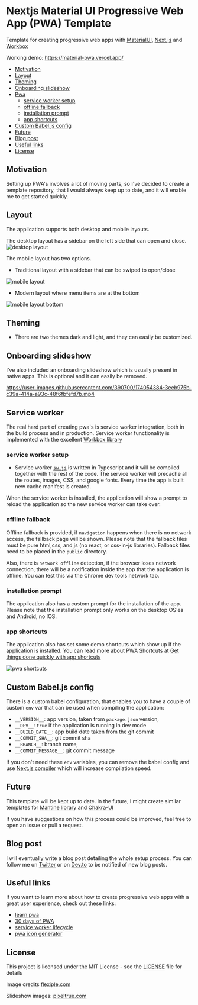 # Nextjs Material UI Progressive Web App (PWA) Template

Template for creating progressive web apps with [MaterialUI](https://mui.com/), [Next.js](https://nextjs.org/) and [Workbox](https://developer.chrome.com/docs/workbox/)

Working demo: https://material-pwa.vercel.app/

<!-- toc -->

- [Motivation](#motivation)
- [Layout](#layout)
- [Theming](#theming)
- [Onboarding slideshow](#onboarding-slideshow)
- [Pwa](#pwa)
  - [service worker setup](#service-worker-setup)
  - [offline fallback](#offline-fallback)
  - [installation prompt](#installation-prompt)
  - [app shortcuts](#app-shortcuts)
- [Custom Babel.js config](#custom-babeljs-config)
- [Future](#future)
- [Blog post](#blog-post)
- [Useful links](#useful-links)
- [License](#license)

<!-- tocstop -->

## Motivation

Setting up PWA's involves a lot of moving parts, so I've decided to create a template repository, that I would always keep up to date, and it will enable me to get started quickly.

## Layout

The application supports both desktop and mobile layouts.

The desktop layout has a sidebar on the left side that can open and close.
![desktop layout](./doc-assets/desktop-layout.gif)

The mobile layout has two options.

- Traditional layout with a sidebar that can be swiped to open/close

![mobile layout](./doc-assets/mobile-layout.gif)

- Modern layout where menu items are at the bottom

![mobile layout bottom](./doc-assets/mobile-bottom-menu.gif)

## Theming

- There are two themes dark and light, and they can easily be customized.

## Onboarding slideshow

I've also included an onboarding slideshow which is usually present in native apps. This is optional and it can easily be removed.

https://user-images.githubusercontent.com/390700/174054384-3eeb975b-c39a-414a-a93c-48f6fbfefd7b.mp4

## Service worker

The real hard part of creating pwa's is service worker integration, both in the build process and in production.
Service worker functionality is implemented with the excellent [Workbox library](https://developer.chrome.com/docs/workbox/)

### service worker setup

- Service worker [`sw.js`](./src/lib/client/service-worker/sw.ts) is written in Typescript and it will be compiled together with the rest of the code. The service worker will precache all the routes, images, CSS, and google fonts. Every time the app is built new cache manifest is created.

When the service worker is installed, the application will show a prompt to reload the application so the new service worker can take over.

### offline fallback

Offline fallback is provided, if `navigation` happens when there is no network access, the fallback page will be shown. Please note that the fallback files must be pure html,css, and js (no react, or css-in-js libraries). Fallback files need to be placed in the `public` directory.

Also, there is `network offline` detection, if the browser loses network connection, there will be a notification inside the app that the application is offline. You can test this via the Chrome dev tools network tab.

### installation prompt

The application also has a custom prompt for the installation of the app. Please note that the installation prompt only works on the desktop OS'es and Android, no IOS.

### app shortcuts

The application also has set some demo shortcuts which show up if the application is installed. You can read more about PWA Shortcuts at [Get things done quickly with app shortcuts](https://web.dev/app-shortcuts/)

![pwa shortcuts](./doc-assets/shortcuts.gif)

## Custom Babel.js config

There is a custom babel configuration, that enables you to have a couple of custom `env` var that can be used when compiling the application:

- `__VERSION__`: app version, taken from `package.json` version,
- `__DEV__`: `true` if the application is running in dev mode
- `__BUILD_DATE__`: app build date taken from the git commit
- `__COMMIT_SHA__`: git commit sha
- `__BRANCH__`: branch name,
- `__COMMIT_MESSAGE__`: git commit message

If you don't need these `env` variables, you can remove the babel config and use [Next.js compiler](https://nextjs.org/docs/advanced-features/compiler) which will increase compilation speed.

## Future

This template will be kept up to date. In the future, I might create similar templates for [Mantine library](https://mantine.dev/) and [Chakra-UI](https://chakra-ui.com/)

If you have suggestions on how this process could be improved, feel free to open an issue or pull a request.

## Blog post

I will eventually write a blog post detailing the whole setup process. You can follow me on [Twitter](https://twitter.com/iki_xx) or on [Dev.to](https://dev.to/ivandotv)
to be notified of new blog posts.

## Useful links

If you want to learn more about how to create progressive web apps with a great user experience, check out these links:

- [learn pwa](https://web.dev/learn/pwa/)
- [30 days of PWA](https://blogs.windows.com/msedgedev/2022/04/14/30-days-of-pwa-fall-in-love-with-progressive-web-apps/)
- [service worker lifecycle](https://web.dev/service-worker-lifecycle/)
- [pwa icon generator](https://maskable.app/)

## License

This project is licensed under the MIT License - see the [LICENSE](LICENSE) file for details

Image credits [flexiple.com](https://2.flexiple.com/scale/all-illustrations?search=app)

Slideshow images: [pixeltrue.com](https://www.pixeltrue.com/free-packs/lined-illustrations)
